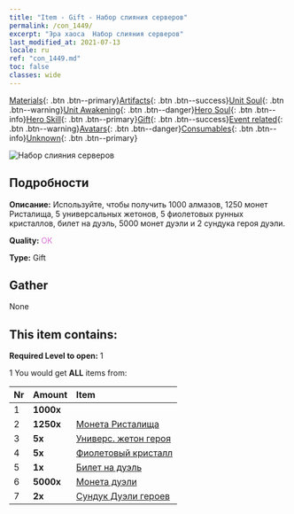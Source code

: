 ```yaml
---
title: "Item - Gift - Набор слияния серверов"
permalink: /con_1449/
excerpt: "Эра хаоса  Набор слияния серверов"
last_modified_at: 2021-07-13
locale: ru
ref: "con_1449.md"
toc: false
classes: wide
---
```

 [Materials](/ItemsRU/){: .btn .btn--primary}[Artifacts](/ItemsRU/Artifacts/){: .btn .btn--success}[Unit Soul](/ItemsRU/UnitSoul/){: .btn .btn--warning}[Unit Awakening](/ItemsRU/UnitAwakening/){: .btn .btn--danger}[Hero Soul](/ItemsRU/HeroSoul/){: .btn .btn--info}[Hero Skill](/ItemsRU/HeroSkill/){: .btn .btn--primary}[Gift](/ItemsRU/Gift/){: .btn .btn--success}[Event related](/ItemsRU/Events/){: .btn .btn--warning}[Avatars](/ItemsRU/Avatars/){: .btn .btn--danger}[Consumables](/ItemsRU/Consumables/){: .btn .btn--info}[Unknown](/ItemsRU/Unknown/){: .btn .btn--primary}

 ![Набор слияния серверов](/images/t/i_907063.png)

## Подробности
 **Описание:** Используйте, чтобы получить 1000 алмазов, 1250 монет Ристалища, 5 универсальных жетонов, 5 фиолетовых рунных кристаллов, билет на дуэль, 5000 монет дуэли и 2 сундука героя дуэли.

 **Quality:** <span style="color: #DA70D6">OK</span>

 **Type:** Gift

## Gather

  None

## This item contains:

 **Required Level to open:** 1

 1 You would get **ALL** items  from:

  | Nr | Amount |     Item    |
  |:---|:-------|:------------|
  | 1 |  **1000x** | <i class="fas fa-gem"/> |  | 
  | 2 |  **1250x** | [Монета Ристалища](/ItemsRU/con_903/) |  | 
  | 3 |  **5x** | [Универс. жетон героя](/ItemsRU/her_358/) |  | 
  | 4 |  **5x** | [Фиолетовый кристалл](/ItemsRU/con_720/) |  | 
  | 5 |  **1x** | [Билет на дуэль](/ItemsRU/con_784/) |  | 
  | 6 |  **5000x** | [Монета дуэли](/ItemsRU/con_907/) |  | 
  | 7 |  **2x** | [Сундук Дуэли героев](/ItemsRU/con_1008/) |  | 
